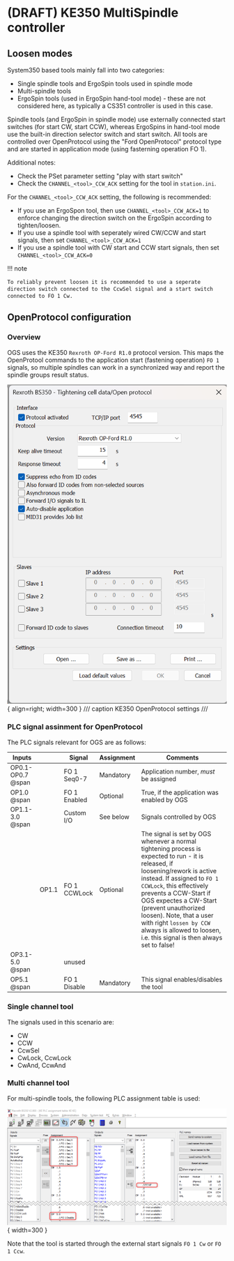 

# (DRAFT) KE350 MultiSpindle controller

## Loosen modes

System350 based tools mainly fall into two categories:

- Single spindle tools and ErgoSpin tools used in spindle mode
- Multi-spindle tools
- ErgoSpin tools (used in ErgoSpin hand-tool mode) - these are not considered here, as typically a CS351 controller is used in this case.

Spindle tools (and ErgoSpin in spindle mode) use externally connected start switches (for start CW, start CCW), whereas ErgoSpins in hand-tool mode use the built-in direction selector switch and start switch. All tools are controlled over OpenProtocol using the "Ford OpenProtocol" protocol type and are started in application mode (using fasterning operation FO 1).

Additional notes:

- Check the PSet parameter setting "play with start switch"
- Check the `CHANNEL_<tool>_CCW_ACK` setting for the tool in `station.ini`.

For the `CHANNEL_<tool>_CCW_ACK` setting, the following is recommended:

- If you use an ErgoSpon tool, then use `CHANNEL_<tool>_CCW_ACK=1` to enforce changing the direction switch on the ErgoSpin according to tighten/loosen.
- If you use a spindle tool with seperately wired CW/CCW and start signals, then set `CHANNEL_<tool>_CCW_ACK=1`
- If you use a spindle tool with CW start and CCW start signals, then set `CHANNEL_<tool>_CCW_ACK=0`

!!! note

    To reliably prevent loosen it is recommended to use a seperate direction switch connected to the CcwSel signal and a start switch connected to FO 1 Cw.

## OpenProtocol configuration

### Overview

OGS uses the KE350 `Rexroth OP-Ford R1.0` protocol version. This maps the
OpenProtool commands to the application start (fastening operation) `FO 1` signals, so multiple spindles can work in a synchronized way and report the
spindle groups result status. 

![KE350 OpenProtocol settings](resources/ke350-openprotocol-settings.png){ align=right; width=300 }
/// caption
KE350 OpenProtocol settings
///

### PLC signal assinment for OpenProtocol

The PLC signals relevant for OGS are as follows:

| Inputs            |   | Signal        | Assignment | Comments |
| ---               | - | ----          | ----      | ---- |
| OP0.1-OP0.7 @span |   | FO 1 Seq0-7   | Mandatory | Application number, *must* be assigned |
| OP1.0 @span       |   | FO 1 Enabled  | Optional  | True, if the application was enabled by OGS |
| OP1.1-3.0 @span   |   | Custom I/O    | See below | Signals controlled by OGS | 
|       | OP1.1         | FO 1 CCWLock | Optional  | The signal is set by OGS whenever a normal tightening process is expected to run - it is released, if loosening/rework is active instead. If assigned to `FO 1 CCWLock`, this effectively prevents a CCW-Start if OGS expectes a CW-Start (prevent unauthorized loosen). Note, that a user with right `lossen by CCW` always is allowed to loosen, i.e. this signal is then always set to false! |
| OP3.1-5.0 @span   |   | unused        | | | 
| OP5.1 @span       |   | FO 1 Disable  | Mandatory | This signal enables/disables the tool | 



### Single channel tool

The signals used in this scenario are:

- CW
- CCW
- CcwSel
- CwLock, CcwLock
- CwAnd, CcwAnd

### Multi channel tool

For multi-spindle tools, the following PLC assignment table is used:

![KE350 PLC assignment table](resources/ke350-openprotocol-plc-table.png){ width=300 }

Note that the tool is started through the external start signals `FO 1 Cw` or `FO 1 Ccw`. 
